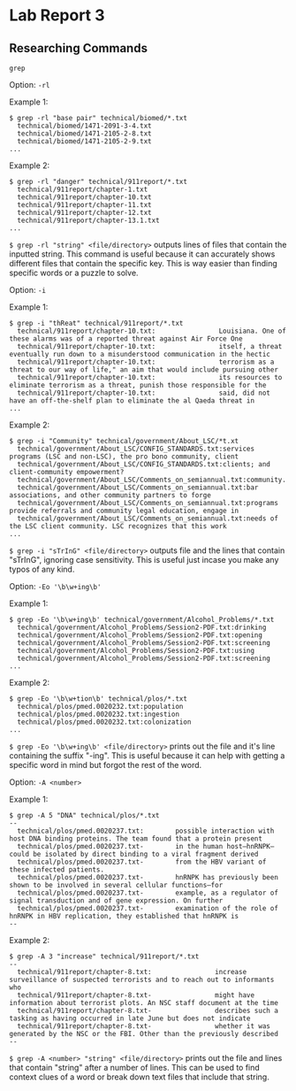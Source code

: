 # Lab Report 3
## Researching Commands
`grep`

Option: `-rl`

Example 1:
```
$ grep -rl "base pair" technical/biomed/*.txt
  technical/biomed/1471-2091-3-4.txt
  technical/biomed/1471-2105-2-8.txt
  technical/biomed/1471-2105-2-9.txt
...
```
Example 2:
```
$ grep -rl "danger" technical/911report/*.txt
  technical/911report/chapter-1.txt
  technical/911report/chapter-10.txt
  technical/911report/chapter-11.txt
  technical/911report/chapter-12.txt
  technical/911report/chapter-13.1.txt
...
```

`$ grep -rl "string" <file/directory>` outputs lines of files that contain the inputted string. 
This command is useful because it can accurately shows different files that contain the specific key. This is way easier than finding specific words or a puzzle to solve.

Option: `-i`

Example 1:
```
$ grep -i "thReat" technical/911report/*.txt
  technical/911report/chapter-10.txt:                Louisiana. One of these alarms was of a reported threat against Air Force One
  technical/911report/chapter-10.txt:                itself, a threat eventually run down to a misunderstood communication in the hectic
  technical/911report/chapter-10.txt:                terrorism as a threat to our way of life," an aim that would include pursuing other
  technical/911report/chapter-10.txt:                its resources to eliminate terrorism as a threat, punish those responsible for the
  technical/911report/chapter-10.txt:                said, did not have an off-the-shelf plan to eliminate the al Qaeda threat in
...
```
Example 2:
```
$ grep -i "Community" technical/government/About_LSC/*t.xt
  technical/government/About_LSC/CONFIG_STANDARDS.txt:services programs (LSC and non-LSC), the pro bono community, client
  technical/government/About_LSC/CONFIG_STANDARDS.txt:clients; and client-community empowerment?
  technical/government/About_LSC/Comments_on_semiannual.txt:community.
  technical/government/About_LSC/Comments_on_semiannual.txt:bar associations, and other community partners to forge
  technical/government/About_LSC/Comments_on_semiannual.txt:programs provide referrals and community legal education, engage in
  technical/government/About_LSC/Comments_on_semiannual.txt:needs of the LSC client community. LSC recognizes that this work
...
```
`$ grep -i "sTrInG" <file/directory>` outputs file and the lines that contain "sTrInG", ignoring case sensitivity. This is useful just incase you make any typos of any kind.

Option: `-Eo '\b\w+ing\b'`

Example 1:
```
$ grep -Eo '\b\w+ing\b' technical/government/Alcohol_Problems/*.txt
  technical/government/Alcohol_Problems/Session2-PDF.txt:drinking
  technical/government/Alcohol_Problems/Session2-PDF.txt:opening
  technical/government/Alcohol_Problems/Session2-PDF.txt:screening
  technical/government/Alcohol_Problems/Session2-PDF.txt:using
  technical/government/Alcohol_Problems/Session2-PDF.txt:screening
...
```

Example 2:
```
$ grep -Eo '\b\w+tion\b' technical/plos/*.txt
  technical/plos/pmed.0020232.txt:population
  technical/plos/pmed.0020232.txt:ingestion
  technical/plos/pmed.0020232.txt:colonization
...
```
`$ grep -Eo '\b\w+ing\b' <file/directory>` prints out the file and it's line containing the suffix "-ing". This is useful because it can help with getting a specific word in mind but forgot the rest of the word. 

Option: `-A <number>`

Example 1:
```
$ grep -A 5 "DNA" technical/plos/*.txt
--
  technical/plos/pmed.0020237.txt:        possible interaction with host DNA binding proteins. The team found that a protein present
  technical/plos/pmed.0020237.txt-        in the human host—hnRNPK—could be isolated by direct binding to a viral fragment derived
  technical/plos/pmed.0020237.txt-        from the HBV variant of these infected patients.
  technical/plos/pmed.0020237.txt-        hnRNPK has previously been shown to be involved in several cellular functions—for
  technical/plos/pmed.0020237.txt-        example, as a regulator of signal transduction and of gene expression. On further
  technical/plos/pmed.0020237.txt-        examination of the role of hnRNPK in HBV replication, they established that hnRNPK is
--
```

Example 2:
```
$ grep -A 3 "increase" technical/911report/*.txt
--
  technical/911report/chapter-8.txt:                increase surveillance of suspected terrorists and to reach out to informants who
  technical/911report/chapter-8.txt-                might have information about terrorist plots. An NSC staff document at the time
  technical/911report/chapter-8.txt-                describes such a tasking as having occurred in late June but does not indicate
  technical/911report/chapter-8.txt-                whether it was generated by the NSC or the FBI. Other than the previously described
--
```

`$ grep -A <number> "string" <file/directory>` prints out the file and lines that contain "string" after a number of lines. This can be used to find context clues of a word or break down text files that include that string.
